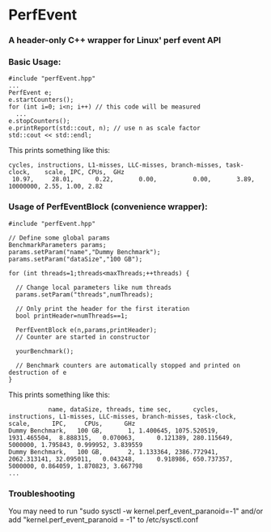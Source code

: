 # PerfEvent
### A header-only C++ wrapper for Linux' perf event API

### Basic Usage:

```
#include "perfEvent.hpp"
...
PerfEvent e;
e.startCounters();
for (int i=0; i<n; i++) // this code will be measured
  ...
e.stopCounters();
e.printReport(std::cout, n); // use n as scale factor
std::cout << std::endl;
```

This prints something like this:
```
cycles, instructions, L1-misses, LLC-misses, branch-misses, task-clock,    scale, IPC, CPUs,  GHz
 10.97,     28.01,      0.22,       0.00,          0.00,       3.89, 10000000, 2.55, 1.00, 2.82
```

### Usage of PerfEventBlock (convenience wrapper):

```
#include "perfEvent.hpp"

// Define some global params
BenchmarkParameters params;
params.setParam("name","Dummy Benchmark");
params.setParam("dataSize","100 GB");

for (int threads=1;threads<maxThreads;++threads) {

  // Change local parameters like num threads
  params.setParam("threads",numThreads);

  // Only print the header for the first iteration
  bool printHeader=numThreads==1;

  PerfEventBlock e(n,params,printHeader);
  // Counter are started in constructor

  yourBenchmark();

  // Benchmark counters are automatically stopped and printed on destruction of e
}
```

This prints something like this:
```
           name, dataSize, threads, time sec,      cycles, instructions, L1-misses, LLC-misses, branch-misses, task-clock,   scale,      IPC,     CPUs,      GHz
Dummy Benchmark,   100 GB,       1, 1.400645, 1075.520519,  1931.465504,  8.888315,   0.070063,      0.121389, 280.115649, 5000000, 1.795843, 0.999952, 3.839559
Dummy Benchmark,   100 GB,       2, 1.133364, 2386.772941,  2062.313141, 32.095011,   0.043248,      0.918986, 650.737357, 5000000, 0.864059, 1.870823, 3.667798
...
```

### Troubleshooting

You may need to run "sudo sysctl -w kernel.perf_event_paranoid=-1" and/or add "kernel.perf_event_paranoid = -1" to /etc/sysctl.conf
